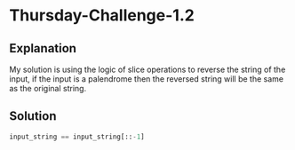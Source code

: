 # Thursday-Challenge-1.2

## Explanation

My solution is using the logic of slice operations to reverse the string of the input,
if the input is a palendrome then the reversed string will be the same as the original string.

## Solution

```python
input_string == input_string[::-1]
```
